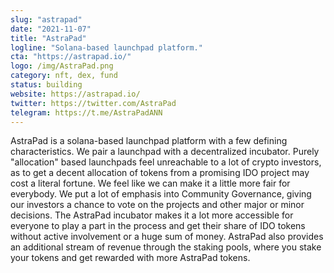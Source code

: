 ```yaml
---
slug: "astrapad"
date: "2021-11-07"
title: "AstraPad"
logline: "Solana-based launchpad platform."
cta: "https://astrapad.io/"
logo: /img/AstraPad.png
category: nft, dex, fund
status: building
website: https://astrapad.io/
twitter: https://twitter.com/AstraPad
telegram: https://t.me/AstraPadANN
---
```


AstraPad is a solana-based launchpad platform with a few defining characteristics.
We pair a launchpad with a decentralized incubator. Purely "allocation" based launchpads feel unreachable to a lot of crypto investors, as to get a decent allocation of tokens from a promising IDO project may cost a literal fortune. We feel like we can make it a little more fair for everybody. We put a lot of emphasis into Community Governance, giving our investors a chance to vote on the projects and other major or minor decisions. The AstraPad incubator makes it a lot more accessible for everyone to play a part in the process and get their share of IDO tokens without active involvement or a huge sum of money. AstraPad also provides an additional stream of revenue through the staking pools, where you stake your tokens and get rewarded with more AstraPad tokens.
